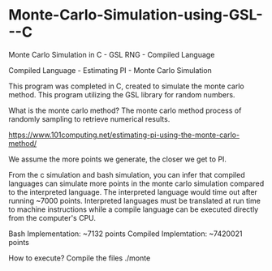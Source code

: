 # Monte-Carlo-Simulation-using-GSL---C
Monte Carlo Simulation in C - GSL RNG - Compiled Language

Compiled Language - Estimating PI - Monte Carlo Simulation

This program was completed in C, created to simulate the monte carlo method. This program utilizing the GSL library for random numbers.

What is the monte carlo method? The monte carlo method process of randomly sampling to retrieve numerical results.

https://www.101computing.net/estimating-pi-using-the-monte-carlo-method/

We assume the more points we generate, the closer we get to PI.

From the c simulation and bash simulation, you can infer that compiled languages can simulate more points in the monte carlo simulation compared to the
interpreted language. The interpreted language would time out after running ~7000 points.
Interpreted languages must be translated at run time to machine instructions while a compile language
can be executed directly from the computer's CPU.

Bash Implementation: ~7132 points
Compiled Implemtation: ~7420021 points

How to execute? 
Compile the files
./monte
